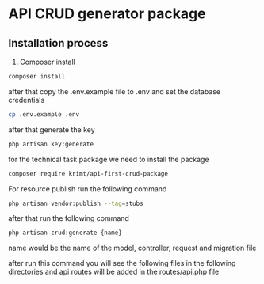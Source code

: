 # API CRUD generator package 

## Installation process

1. Composer install
```bash
composer install
```
after that copy the .env.example file to .env and set the database credentials

```bash
cp .env.example .env
```
after that generate the key
```bash
php artisan key:generate
```
for the technical task package we need to install the package
```bash
composer require krimt/api-first-crud-package
```
For resource publish run the following command
```bash
php artisan vendor:publish --tag=stubs
```
after that run the following command
```bash
php artisan crud:generate {name}
```
name would be the name of the model, controller, request and migration file

after run this command you will see the following files in the following directories and api routes will be added in the routes/api.php file


